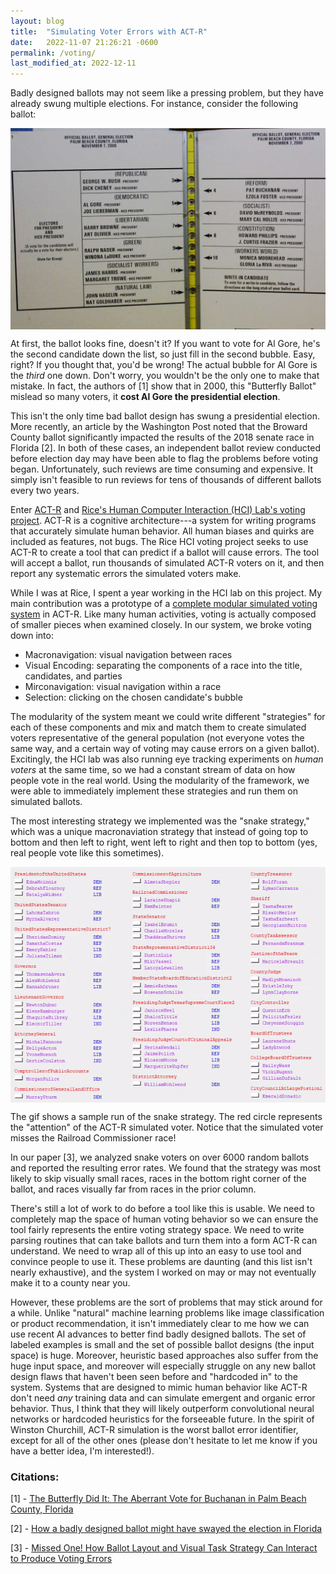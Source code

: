 ```yaml
---
layout: blog
title:  "Simulating Voter Errors with ACT-R"
date:   2022-11-07 21:26:21 -0600
permalink: /voting/
last_modified_at: 2022-12-11
---
```


Badly designed ballots may not seem like a pressing problem, but they have already swung multiple elections. For instance, consider the following ballot:

<img src="/assets/images/Butterfly.jpeg" style="display:block; margin-left: auto; margin-right: auto;" width="600">

At first, the ballot looks fine, doesn't it? If you want to vote for Al Gore, he's the second candidate down the list, so just fill in the second bubble. Easy, right? If you thought that, you'd be wrong! The actual bubble for Al Gore is the *third* one down. Don't worry, you wouldn't be the only one to make that mistake. In fact, the authors of \[1\] show that in 2000, this "Butterfly Ballot" mislead so many voters, it **cost Al Gore the presidential election**. 

This isn't the only time bad ballot design has swung a presidential election. More recently, an article by the Washington Post noted that the Broward County ballot significantly impacted the results of the 2018 senate race in Florida \[2\]. In both of these cases, an independent ballot review conducted before election day may have been able to flag the problems before voting began. Unfortunately, such reviews are time consuming and expensive. It simply isn't feasible to run reviews for tens of thousands of different ballots every two years.

Enter [ACT-R](http://act-r.psy.cmu.edu/) and [Rice's Human Computer Interaction (HCI) Lab's voting project](https://psychology.rice.edu/voting). ACT-R is a cognitive architecture---a system for writing programs that accurately simulate human behavior. All human biases and quirks are included as features, not bugs. The Rice HCI voting project seeks to use ACT-R to create a tool that can predict if a ballot will cause errors. The tool will accept a ballot, run thousands of simulated ACT-R voters on it, and then report any systematic errors the simulated voters make.

While I was at Rice, I spent a year working in the HCI lab on this project. My main contribution was a prototype of a [complete modular simulated voting system](https://github.com/JoshEngels/VotingModel) in ACT-R. Like many human activities, voting is actually composed of smaller pieces when examined closely. In our system, we broke voting down into:

* Macronavigation: visual navigation between races
* Visual Encoding: separating the components of a race into the title, candidates, and parties
* Mirconavigation: visual navigation within a race
* Selection: clicking on the chosen candidate's bubble

The modularity of the system meant we could write different "strategies" for each of these components and mix and match them to create simulated voters representative of the general population (not everyone votes the same way, and a certain way of voting may cause errors on a given ballot). Excitingly, the HCI lab was also running eye tracking experiments on *human voters* at the same time, so we had a constant stream of data on how people vote in the real world. Using the modularity of the framework, we were able to immediately implement these strategies and run them on simulated ballots.

The most interesting strategy we implemented was the "snake strategy," which was a unique macronaviation strategy that instead of going top to bottom and then left to right, went left to right and then top to bottom (yes, real people vote like this sometimes).

<img src="/assets/images/voting.gif" style="display:block; margin-left: auto; margin-right: auto;" width="600">

The gif shows a sample run of the snake strategy. The red circle represents the "attention" of the ACT-R simulated voter. Notice that the simulated voter misses the Railroad Commissioner race! 

In our paper \[3\], we analyzed snake voters on over 6000 random ballots and reported the resulting error rates. We found that the strategy was most likely to skip visually small races, races in the bottom right corner of the ballot, and races visually far from races in the prior column.

There's still a lot of work to do before a tool like this is usable. We need to completely map the space of human voting behavior so we can ensure the tool fairly represents the entire voting strategy space. We need to write parsing routines that can take ballots and turn them into a form ACT-R can understand. We need to wrap all of this up into an easy to use tool and convince people to use it. These problems are daunting (and this list isn't nearly exhaustive), and the system I worked on may or may not eventually make it to a county near you. 

However, these problems are the sort of problems that may stick around for a while. Unlike "natural" machine learning problems like image classification or product recommendation, it isn't immediately clear to me how we can use recent AI advances to better find badly designed ballots. The set of labeled examples is small and the set of possible ballot designs (the input space) is huge. Moreover, heuristic based approaches also suffer from the huge input space, and moreover will especially struggle on any new ballot design flaws that haven't been seen before and "hardcoded in" to the system. Systems that are designed to mimic human behavior like ACT-R don't need *any* training data and can simulate emergent and organic error behavior. Thus, I think that they will likely outperform convolutional neural networks or hardcoded heuristics for the forseeable future. In the spirit of Winston Churchill, ACT-R simulation is the worst ballot error identifier, except for all of the other ones (please don't hesitate to let me know if you have a better idea, I'm interested!).

### Citations:
\[1\] - [The Butterfly Did It: The Aberrant Vote for Buchanan in Palm Beach County, Florida](https://www.gsb.stanford.edu/faculty-research/publications/butterfly-did-it-aberrant-vote-buchanan-palm-beach-county-florida)

\[2\] - [How a badly designed ballot might have swayed the election in Florida](https://www.washingtonpost.com/outlook/2018/11/12/how-badly-designed-ballot-might-have-swayed-election-florida/)

\[3\] - [Missed One! How Ballot Layout and Visual Task Strategy Can Interact to Produce Voting Errors](https://par.nsf.gov/servlets/purl/10195603)
